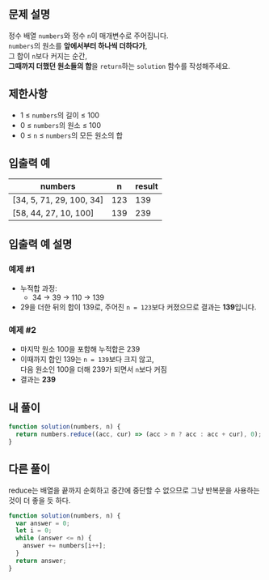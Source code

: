 ## 문제 설명

정수 배열 `numbers`와 정수 `n`이 매개변수로 주어집니다.  
`numbers`의 원소를 **앞에서부터 하나씩 더하다가**,  
그 합이 `n`보다 커지는 순간,  
**그때까지 더했던 원소들의 합**을 `return`하는 `solution` 함수를 작성해주세요.

## 제한사항

- 1 ≤ `numbers`의 길이 ≤ 100
- 0 ≤ `numbers`의 원소 ≤ 100
- 0 ≤ `n` ≤ `numbers`의 모든 원소의 합

## 입출력 예

| numbers                  | n   | result |
| ------------------------ | --- | ------ |
| [34, 5, 71, 29, 100, 34] | 123 | 139    |
| [58, 44, 27, 10, 100]    | 139 | 239    |

## 입출력 예 설명

### 예제 #1

- 누적합 과정:
  - 34 → 39 → 110 → 139
- 29을 더한 뒤의 합이 139로, 주어진 `n = 123`보다 커졌으므로 결과는 **139**입니다.

### 예제 #2

- 마지막 원소 100을 포함해 누적합은 239
- 이때까지 합인 139는 `n = 139`보다 크지 않고,  
  다음 원소인 100을 더해 239가 되면서 `n`보다 커짐
- 결과는 **239**

## 내 풀이

```js
function solution(numbers, n) {
  return numbers.reduce((acc, cur) => (acc > n ? acc : acc + cur), 0);
}
```

## 다른 풀이

reduce는 배열을 끝까지 순회하고 중간에 중단할 수 없으므로 그냥 반복문을 사용하는 것이 더 좋을 듯 하다.

```js
function solution(numbers, n) {
  var answer = 0;
  let i = 0;
  while (answer <= n) {
    answer += numbers[i++];
  }
  return answer;
}
```
